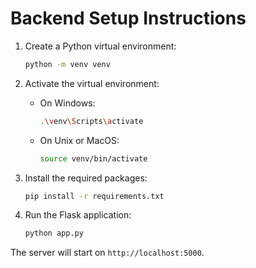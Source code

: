 # Backend Setup Instructions

1. Create a Python virtual environment:
   ```bash
   python -m venv venv
   ```

2. Activate the virtual environment:
   - On Windows:
     ```bash
     .\venv\Scripts\activate
     ```
   - On Unix or MacOS:
     ```bash
     source venv/bin/activate
     ```

3. Install the required packages:
   ```bash
   pip install -r requirements.txt
   ```

4. Run the Flask application:
   ```bash
   python app.py
   ```

The server will start on `http://localhost:5000`.